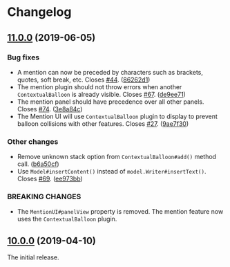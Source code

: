 Changelog
=========

## [11.0.0](https://github.com/ckeditor/ckeditor5-mention/compare/v10.0.0...v11.0.0) (2019-06-05)

### Bug fixes

* A mention can now be preceded by characters such as brackets, quotes, soft break, etc. Closes [#44](https://github.com/ckeditor/ckeditor5-mention/issues/44). ([86262d1](https://github.com/ckeditor/ckeditor5-mention/commit/86262d1))
* The mention plugin should not throw errors when another `ContextualBalloon` is already visible. Closes [#67](https://github.com/ckeditor/ckeditor5-mention/issues/67). ([de9ee71](https://github.com/ckeditor/ckeditor5-mention/commit/de9ee71))
* The mention panel should have precedence over all other panels. Closes [#74](https://github.com/ckeditor/ckeditor5-mention/issues/74). ([3e8a84c](https://github.com/ckeditor/ckeditor5-mention/commit/3e8a84c))
* The Mention UI will use `ContextualBalloon` plugin to display to prevent balloon collisions with other features. Closes [#27](https://github.com/ckeditor/ckeditor5-mention/issues/27). ([9ae7f30](https://github.com/ckeditor/ckeditor5-mention/commit/9ae7f30))

### Other changes

* Remove unknown stack option from `ContextualBalloon#add()` method call. ([b6a50cf](https://github.com/ckeditor/ckeditor5-mention/commit/b6a50cf))
* Use `Model#insertContent()` instead of `model.Writer#insertText()`. Closes [#69](https://github.com/ckeditor/ckeditor5-mention/issues/69). ([ee973bb](https://github.com/ckeditor/ckeditor5-mention/commit/ee973bb))

### BREAKING CHANGES

* The `MentionUI#panelView` property is removed. The mention feature now uses the `ContextualBalloon` plugin.


## [10.0.0](https://github.com/ckeditor/ckeditor5-mention/tree/v10.0.0) (2019-04-10)

The initial release.
